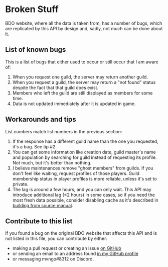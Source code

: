 # Broken Stuff
BDO website, where all the data is taken from, has a number of bugs, which are replicated by this API by design and, sadly, not much can be done about it.

## List of known bugs
This is a list of bugs that either used to occur or still occur that I am aware of:
1. When you request one guild, the server may return another guild.
2. When you request a guild, the server may return a "not found" status despite the fact that that guild does exist.
3. Members who left the guild are still displayed as members for some time.
4. Data is not updated immediately after it is updated in game.

## Workarounds and tips
List numbers match list numbers in the previous section:
1. If the response has a different guild name than the one you requested, it's a bug. See tip #2.
2. You can get some information like creation date, guild master's name and population by searching for guild instead of requesting its profile. Not much, but it's better than nothing.
3. I believe maintenances remove "ghost members" from guilds. If you don't feel like waiting, request profiles of those players. Guild membership status in player profiles is more reliable, unless it's set to private.
4. The lag is around a few hours, and you can only wait. This API may introduce additional lag (≤2 hours) in some cases, so if you need the most fresh data possible, consider disabling cache as it's described in [building from source manual](./buildingFromSource.md).

## Contribute to this list
If you found a bug on the original BDO website that affects this API and is not listed in this file, you can contribute by either:
- making a pull request or creating an issue [on GitHub](https://github.com/octoman90/BDO-REST-API)
- or sending an email to an address found [in my GitHub profile](https://github.com/octoman90)
- or messaging mvngo#8312 on Discord.
